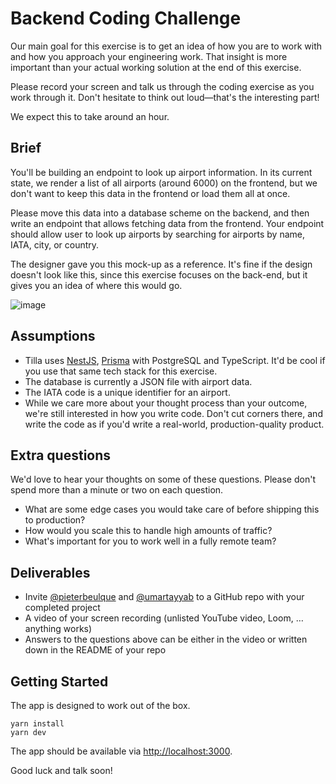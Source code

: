 # Backend Coding Challenge

Our main goal for this exercise is to get an idea of how you are to work with and how you approach your engineering work. That insight is more important than your actual working solution at the end of this exercise.

Please record your screen and talk us through the coding exercise as you work through it. Don't hesitate to think out loud—that's the interesting part!

We expect this to take around an hour.

## Brief

You'll be building an endpoint to look up airport information. In its current state, we render a list of all airports (around 6000) on the frontend, but we don't want to keep this data in the frontend or load them all at once.

Please move this data into a database scheme on the backend, and then write an endpoint that allows fetching data from the frontend. Your endpoint should allow user to look up airports by searching for airports by name, IATA, city, or country.

The designer gave you this mock-up as a reference. It's fine if the design doesn't look like this, since this exercise focuses on the back-end, but it gives you an idea of where this would go.

![image](https://user-images.githubusercontent.com/144075/144594282-68de44cd-bef2-4d9d-8c5d-398862cbc964.png)

## Assumptions

- Tilla uses [NestJS](https://nestjs.com), [Prisma](https://www.prisma.io) with PostgreSQL and TypeScript. It'd be cool if you use that same tech stack for this exercise.
- The database is currently a JSON file with airport data.
- The IATA code is a unique identifier for an airport.
- While we care more about your thought process than your outcome, we're still interested in how you write code. Don't cut corners there, and write the code as if you'd write a real-world, production-quality product.

## Extra questions

We'd love to hear your thoughts on some of these questions. Please don't spend more than a minute or two on each question.

- What are some edge cases you would take care of before shipping this to production?
- How would you scale this to handle high amounts of traffic?
- What's important for you to work well in a fully remote team?

## Deliverables

- Invite [@pieterbeulque](https://github.com/pieterbeulque) and [@umartayyab](https://github.com/umartayyab) to a GitHub repo with your completed project
- A video of your screen recording (unlisted YouTube video, Loom, … anything works)
- Answers to the questions above can be either in the video or written down in the README of your repo

## Getting Started

The app is designed to work out of the box.

```shell
yarn install
yarn dev
```

The app should be available via [http://localhost:3000](http://localhost:3000).

Good luck and talk soon!
